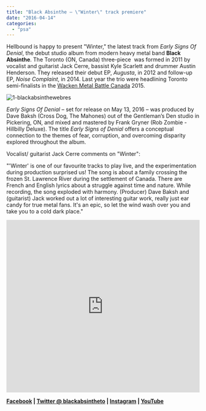 ```yaml
---
title: "Black Absinthe – \"Winter\" track premiere"
date: "2016-04-14"
categories: 
  - "psa"
---
```


Hellbound is happy to present "Winter," the latest track from _Early Signs Of Denial_, the debut studio album from modern heavy metal band **Black Absinthe**. The Toronto (ON, Canada) three-piece  was formed in 2011 by vocalist and guitarist Jack Cerre, bassist Kyle Scarlett and drummer Austin Henderson. They released their debut EP, _Augusta_, in 2012 and follow-up EP, _Noise Complaint_, in 2014. Last year the trio were headlining Toronto semi-finalists in the [Wacken Metal Battle Canada](http://www.metalbattle.ca/) 2015.

![1-blackabsinthewebres](https://hellbound.ca/wp-content/uploads/2016/04/1-blackabsinthewebres.jpg)

_Early Signs Of Denial_ – set for release on May 13, 2016 – was produced by Dave Baksh (Cross Dog, The Mahones) out of the Gentleman’s Den studio in Pickering, ON, and mixed and mastered by Frank Gryner (Rob Zombie - Hillbilly Deluxe). The title _Early Signs of Denial_ offers a conceptual connection to the themes of fear, corruption, and overcoming disparity explored throughout the album.

Vocalist/ guitarist Jack Cerre comments on "Winter":

"'Winter' is one of our favourite tracks to play live, and the experimentation during production surprised us! The song is about a family crossing the frozen St. Lawrence River during the settlement of Canada. There are French and English lyrics about a struggle against time and nature. While recording, the song exploded with harmony. (Producer) Dave Baksh and (guitarist) Jack worked out a lot of interesting guitar work, really just ear candy for true metal fans. It's an epic, so let the wind wash over you and take you to a cold dark place."

<iframe src="https://w.soundcloud.com/player/?url=https%3A//api.soundcloud.com/tracks/256737140%3Fsecret_token%3Ds-aMU5V&amp;auto_play=false&amp;hide_related=false&amp;show_comments=true&amp;show_user=true&amp;show_reposts=false&amp;visual=true" width="100%" height="450" frameborder="no" scrolling="no"></iframe>

**[Facebook](https://www.facebook.com/blackabsintheband/) | [Twitter @ blackabsintheto](https://twitter.com/blackabsintheto) | [Instagram](https://www.instagram.com/blackabsintheband/) | [YouTube](https://www.youtube.com/channel/UCKrcTQhqze-sfNY6cTELLMQ)**
